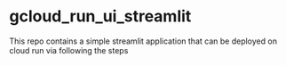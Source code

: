 # gcloud_run_ui_streamlit
This repo contains a simple streamlit application that can be deployed on cloud run via following the steps 
